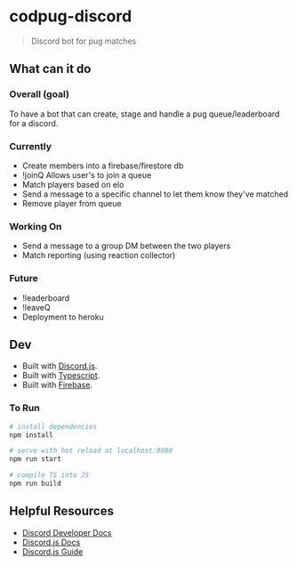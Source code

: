 # codpug-discord

> Discord bot for pug matches

## What can it do

### Overall (goal)

To have a bot that can create, stage and handle a pug queue/leaderboard for a discord.

### Currently

- Create members into a firebase/firestore db
- !joinQ Allows user's to join a queue
- Match players based on elo
- Send a message to a specific channel to let them know they've matched
- Remove player from queue

### Working On

- Send a message to a group DM between the two players
- Match reporting (using reaction collector)

### Future

- !leaderboard
- !leaveQ
- Deployment to heroku

## Dev

- Built with [Discord.js](https://discord.js.org/).
- Built with [Typescript](https://www.typescriptlang.org/index.html).
- Built with [Firebase](https://firebase.google.com/).

### To Run

```bash
# install dependencies
npm install

# serve with hot reload at localhost:8080
npm run start

# compile TS into JS
npm run build
```

## Helpful Resources

- [Discord Developer Docs](https://discordapp.com/developers/docs/intro)
- [Discord.js Docs](https://discord.js.org/#/docs/main/stable/general/welcome)
- [Discord.js Guide](https://discordjs.guide/)

